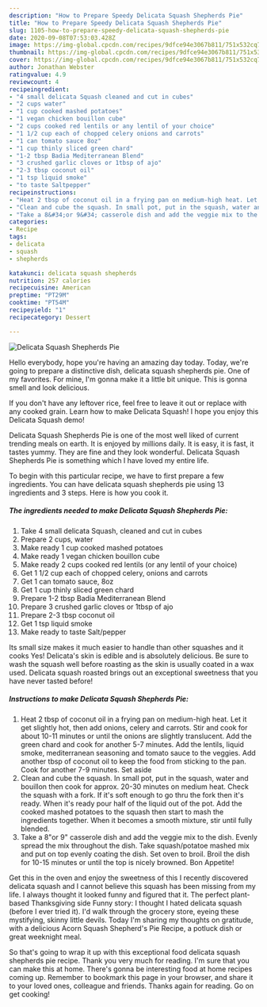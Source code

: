 ```yaml
---
description: "How to Prepare Speedy Delicata Squash Shepherds Pie"
title: "How to Prepare Speedy Delicata Squash Shepherds Pie"
slug: 1105-how-to-prepare-speedy-delicata-squash-shepherds-pie
date: 2020-09-08T07:53:03.428Z
image: https://img-global.cpcdn.com/recipes/9dfce94e3067b811/751x532cq70/delicata-squash-shepherds-pie-recipe-main-photo.jpg
thumbnail: https://img-global.cpcdn.com/recipes/9dfce94e3067b811/751x532cq70/delicata-squash-shepherds-pie-recipe-main-photo.jpg
cover: https://img-global.cpcdn.com/recipes/9dfce94e3067b811/751x532cq70/delicata-squash-shepherds-pie-recipe-main-photo.jpg
author: Jonathan Webster
ratingvalue: 4.9
reviewcount: 4
recipeingredient:
- "4 small delicata Squash cleaned and cut in cubes"
- "2 cups water"
- "1 cup cooked mashed potatoes"
- "1 vegan chicken bouillon cube"
- "2 cups cooked red lentils or any lentil of your choice"
- "1 1/2 cup each of chopped celery onions and carrots"
- "1 can tomato sauce 8oz"
- "1 cup thinly sliced green chard"
- "1-2 tbsp Badia Mediterranean Blend"
- "3 crushed garlic cloves or 1tbsp of ajo"
- "2-3 tbsp coconut oil"
- "1 tsp liquid smoke"
- "to taste Saltpepper"
recipeinstructions:
- "Heat 2 tbsp of coconut oil in a frying pan on medium-high heat. Let it get slightly hot, then add onions, celery and carrots. Stir and cook for about 10-11 minutes or until the onions are slightly translucent. Add the green chard and cook for another 5-7 minutes. Add the lentils, liquid smoke, mediterranean seasoning and tomato sauce to the veggies. Add another tbsp of coconut oil to keep the food from sticking to the pan. Cook for another 7-9 minutes. Set aside"
- "Clean and cube the squash. In small pot, put in the squash, water and bouillon then cook for approx. 20-30 minutes on medium heat. Check the squash with a fork. If it&#39;s soft enough to go thru the fork then it&#39;s ready. When it&#39;s ready pour half of the liquid out of the pot. Add the cooked mashed potatoes to the squash then start to mash the ingredients together. When it becomes a smooth mixture, stir until fully blended."
- "Take a 8&#34;or 9&#34; casserole dish and add the veggie mix to the dish. Evenly spread the mix throughout the dish. Take squash/potatoe mashed mix and put on top evenly coating the dish. Set oven to broil. Broil the dish for 10-15 minutes or until the top is nicely browned. Bon Appetite!"
categories:
- Recipe
tags:
- delicata
- squash
- shepherds

katakunci: delicata squash shepherds 
nutrition: 257 calories
recipecuisine: American
preptime: "PT29M"
cooktime: "PT54M"
recipeyield: "1"
recipecategory: Dessert

---
```



![Delicata Squash Shepherds Pie](https://img-global.cpcdn.com/recipes/9dfce94e3067b811/751x532cq70/delicata-squash-shepherds-pie-recipe-main-photo.jpg)

Hello everybody, hope you're having an amazing day today. Today, we're going to prepare a distinctive dish, delicata squash shepherds pie. One of my favorites. For mine, I'm gonna make it a little bit unique. This is gonna smell and look delicious.

If you don&#39;t have any leftover rice, feel free to leave it out or replace with any cooked grain. Learn how to make Delicata Squash! I hope you enjoy this Delicata Squash demo!

Delicata Squash Shepherds Pie is one of the most well liked of current trending meals on earth. It is enjoyed by millions daily. It is easy, it is fast, it tastes yummy. They are fine and they look wonderful. Delicata Squash Shepherds Pie is something which I have loved my entire life.


To begin with this particular recipe, we have to first prepare a few ingredients. You can have delicata squash shepherds pie using 13 ingredients and 3 steps. Here is how you cook it.

<!--inarticleads1-->

##### The ingredients needed to make Delicata Squash Shepherds Pie:

1. Take 4 small delicata Squash, cleaned and cut in cubes
1. Prepare 2 cups, water
1. Make ready 1 cup cooked mashed potatoes
1. Make ready 1 vegan chicken bouillon cube
1. Make ready 2 cups cooked red lentils (or any lentil of your choice)
1. Get 1 1/2 cup each of chopped celery, onions and carrots
1. Get 1 can tomato sauce, 8oz
1. Get 1 cup thinly sliced green chard
1. Prepare 1-2 tbsp Badia Mediterranean Blend
1. Prepare 3 crushed garlic cloves or 1tbsp of ajo
1. Prepare 2-3 tbsp coconut oil
1. Get 1 tsp liquid smoke
1. Make ready to taste Salt/pepper


Its small size makes it much easier to handle than other squashes and it cooks Yes! Delicata&#39;s skin is edible and is absolutely delicious. Be sure to wash the squash well before roasting as the skin is usually coated in a wax used. Delicata squash roasted brings out an exceptional sweetness that you have never tasted before! 

<!--inarticleads2-->

##### Instructions to make Delicata Squash Shepherds Pie:

1. Heat 2 tbsp of coconut oil in a frying pan on medium-high heat. Let it get slightly hot, then add onions, celery and carrots. Stir and cook for about 10-11 minutes or until the onions are slightly translucent. Add the green chard and cook for another 5-7 minutes. Add the lentils, liquid smoke, mediterranean seasoning and tomato sauce to the veggies. Add another tbsp of coconut oil to keep the food from sticking to the pan. Cook for another 7-9 minutes. Set aside
1. Clean and cube the squash. In small pot, put in the squash, water and bouillon then cook for approx. 20-30 minutes on medium heat. Check the squash with a fork. If it&#39;s soft enough to go thru the fork then it&#39;s ready. When it&#39;s ready pour half of the liquid out of the pot. Add the cooked mashed potatoes to the squash then start to mash the ingredients together. When it becomes a smooth mixture, stir until fully blended.
1. Take a 8&#34;or 9&#34; casserole dish and add the veggie mix to the dish. Evenly spread the mix throughout the dish. Take squash/potatoe mashed mix and put on top evenly coating the dish. Set oven to broil. Broil the dish for 10-15 minutes or until the top is nicely browned. Bon Appetite!


Get this in the oven and enjoy the sweetness of this I recently discovered delicata squash and I cannot believe this squash has been missing from my life. I always thought it looked funny and figured that it. The perfect plant-based Thanksgiving side Funny story: I thought I hated delicata squash (before I ever tried it). I&#39;d walk through the grocery store, eyeing these mystifying, skinny little devils. Today I&#39;m sharing my thoughts on gratitude, with a delicious Acorn Squash Shepherd&#39;s Pie Recipe, a potluck dish or great weeknight meal. 

So that's going to wrap it up with this exceptional food delicata squash shepherds pie recipe. Thank you very much for reading. I'm sure that you can make this at home. There's gonna be interesting food at home recipes coming up. Remember to bookmark this page in your browser, and share it to your loved ones, colleague and friends. Thanks again for reading. Go on get cooking!

